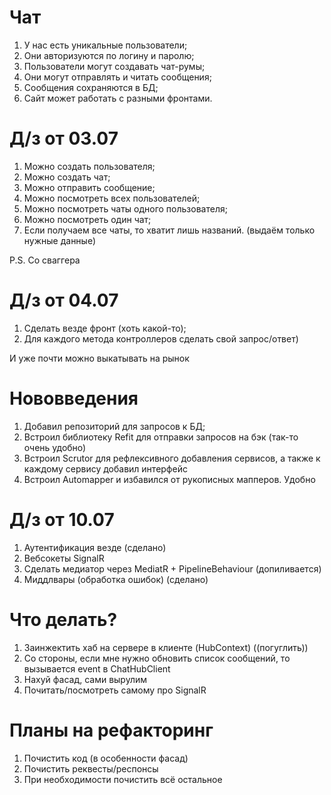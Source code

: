 ﻿# Чат
1. У нас есть уникальные пользователи;
2. Они авторизуются по логину и паролю;
3. Пользователи могут создавать чат-румы;
4. Они могут отправлять и читать сообщения;
5. Сообщения сохраняются в БД;
6. Сайт может работать с разными фронтами.

# Д/з от 03.07
1. Можно создать пользователя;
2. Можно создать чат;
3. Можно отправить сообщение;
4. Можно посмотреть всех пользователей;
5. Можно посмотреть чаты одного пользователя;
6. Можно посмотреть один чат;
7. Если получаем все чаты, то хватит лишь названий. (выдаём только нужные данные)

P.S. Со сваггера

# Д/з от 04.07
1. Сделать везде фронт (хоть какой-то);
2. Для каждого метода контроллеров сделать свой запрос/ответ)

И уже почти можно выкатывать на рынок

# Нововведения
1. Добавил репозиторий для запросов к БД;
2. Встроил библиотеку Refit для отправки запросов на бэк (так-то очень удобно)
3. Встроил Scrutor для рефлексивного добавления сервисов, а также к каждому сервису добавил интерфейс
4. Встроил Automapper и избавился от рукописных мапперов. Удобно

# Д/з от 10.07
1. Аутентификация везде (сделано)
2. Вебсокеты SignalR
3. Сделать медиатор через MediatR + PipelineBehaviour (допиливается)
4. Миддлвары (обработка ошибок) (сделано)

# Что делать?
1. Заинжектить хаб на сервере в клиенте (HubContext) ((погуглить))
2. Со стороны, если мне нужно обновить список сообщений, то вызывается event в ChatHubClient
3. Нахуй фасад, сами вырулим
4. Почитать/посмотреть самому про SignalR

# Планы на рефакторинг
1. Почистить код (в особенности фасад)
2. Почистить реквесты/респонсы
3. При необходимости почистить всё остальное
